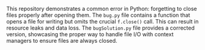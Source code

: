 This repository demonstrates a common error in Python: forgetting to close files properly after opening them.  The `bug.py` file contains a function that opens a file for writing but omits the crucial `f.close()` call. This can result in resource leaks and data loss.  The `bugSolution.py` file provides a corrected version, showcasing the proper way to handle file I/O with context managers to ensure files are always closed.